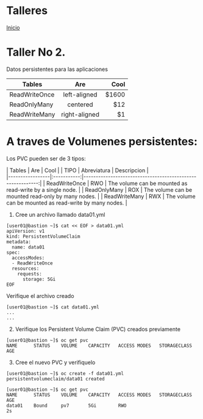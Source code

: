 # Talleres
[Inicio](../ComandosOpenShift.md)


# Taller No 2.
Datos persistentes para las aplicaciones

| Tables   |      Are      |  Cool |
|----------|:-------------:|------:|
| ReadWriteOnce |  left-aligned | $1600 |
| ReadOnlyMany |    centered   |   $12 |
| ReadWriteMany | right-aligned |    $1 |

# A traves de Volumenes persistentes:
Los PVC pueden ser de 3 tipos:

| Tables   |      Are      |  Cool |
| TIPO            | Abreviatura | Descripcion                                                |  
|-----------------|:-----------:|-----------------------------------------------------------:|
| ReadWriteOnce   | RWO         | The volume can be mounted as read-write by a single node.  |
| ReadOnlyMany    | ROX         | The volume can be mounted read-only by many nodes.         |
| ReadWriteMany   | RWX         | The volume can be mounted as read-write by many nodes.     |

1. Cree un archivo llamado data01.yml
```
[user01@bastion ~]$ cat << EOF > data01.yml
apiVersion: v1
kind: PersistentVolumeClaim
metadata:
  name: data01
spec:
  accessModes:
  - ReadWriteOnce
  resources:
    requests:
      storage: 5Gi
EOF

```
Verifique el archivo creado
```
[user01@bastion ~]$ cat data01.yml
...
...
```
2. Verifique los Persistent Volume Claim (PVC) creados previamente
```
[user01@bastion ~]$ oc get pvc
NAME      STATUS    VOLUME    CAPACITY   ACCESS MODES   STORAGECLASS   AGE
```
3. Cree el nuevo PVC y verifiquelo
```
[user01@bastion ~]$ oc create -f data01.yml
persistentvolumeclaim/data01 created

[user01@bastion ~]$ oc get pvc
NAME      STATUS    VOLUME    CAPACITY   ACCESS MODES   STORAGECLASS   AGE
data01    Bound     pv7       5Gi        RWO                           2s
```
